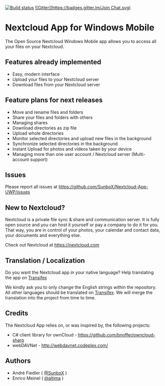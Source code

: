 [![Build status](https://ci.appveyor.com/api/projects/status/github/altima/nextcloud-app-uwp)](https://ci.appveyor.com/project/altima/nextcloud-app-uwp) [![Gitter](https://badges.gitter.im/Join Chat.svg)](https://gitter.im/Nextcloud-App-UWP/Lobby)


# Nextcloud App for Windows Mobile

The Open Source Nextcloud Windows Mobile app allows you to access all your files on your Nextcloud.

## Features already implemented

* Easy, modern interface
* Upload your files to your Nextcloud server
* Download files from your Nextcloud server

## Feature plans for next releases

* Move and rename files and folders
* Share your files and folders with others
* Managing shares
* Download directories as zip file
* Upload whole directories
* Monitor selected directories and upload new files in the background
* Synchronize selected directories in the background
* Instant Upload for photos and videos taken by your device
* Managing more than one user account / Nextcloud server (Multi-account support)

## Issues

Please report all issues at https://github.com/SunboX/Nextcloud-App-UWP/issues

## New to Nextcloud?

Nextcloud is a private file sync & share and communication server. 
It is fully open source and you can host it yourself or pay a company to do it for you. 
That way, you are in control of your photos, your calendar and contact data, your documents and everything else.

Check out Nextcloud at https://nextcloud.com

## Translation / Localization

Do you want the Nextcloud app in your native language? 
Help translating the app on [Transifex](https://www.transifex.com/nextcloud-app-uwp/nextcloud-app-uwp/nextcloud_app/)

We kindly ask you to only change the English strings within the repository.
All other languages should be translated on [Transifex](https://www.transifex.com/nextcloud-app-uwp/nextcloud-app-uwp/nextcloud_app/). 
We will merge the translation into the project from time to time.

## Credits

The Nextcloud App relies on, or was inspired by, the following projects:

* C# client library for ownCloud - https://github.com/bnoffer/owncloud-sharp
* webDAVNet - http://webdavnet.codeplex.com/

## Authors

* André Fiedler ( [@SunboX](https://github.com/SunboX) )
* Enrico Meinel ( [@altima](https://github.com/altima) )
